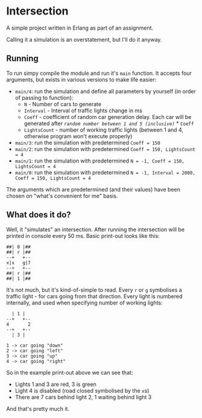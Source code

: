 # Intersection
A simple project written in Erlang as part of an assignment.

Calling it a simulation is an overstatement, but I'll do it anyway.
## Running
To run simpy compile the module and run it's `main` function. It accepts four arguments, but exists in various versions to make life easier:
* `main/4`: run the simulation and define all parameters by yourself (in order of passing to function):
    * `N` - Number of cars to generate
    * `Interval` - Interval of traffic lights change in ms
    * `Coeff` - coefficient of random car generation delay. Each car will be generated after *`random number between 1 and 5 (inclusive)`* * `Coeff`
    * `LightsCount` - number of working traffic lights (between 1 and 4, otherwise program won't execute properly)
* `main/3`: run the simulation with predetermined `Coeff = 150`
* `main/2`: run the simulation with predetermined `Coeff = 150, LightsCount = 4`
* `main/1`: run the simulation with predetermined `N = -1, Coeff = 150, LightsCount = 4`
* `main/0`: run the simulation with predetermined `N = -1, Interval = 2000, Coeff = 150, LightsCount = 4`

The arguments which are predetermined (and their values) have been chosen on "what's convenient for me" basis.

## What does it do?
Well, it "simulates" an intersection. After running the intersection will be printed in console every 50 ms. Basic print-out looks like this:
```
##| 0 |##   
##| r |##   
--+   +--   
x|x   g|7   
--+   +--   
##| r |##   
##| 1 |##
```
It's not much, but it's kind-of-simple to read. Every `r` or `g` symbolises a traffic light - for cars going from that direction. Every light is numbered internally, and used when specifying number of working lights:
```
  | 1 |
--+   +--
4       2
--+   +--
  | 3 |

1 -> car going "down"
2 -> car going "left"
3 -> car going "up"
4 -> car going "right"
```
So in the example print-out above we can see that:
* Lights 1 and 3 are red, 3 is green
* Light 4 is disabled (road closed symbolised by the `x`s)
* There are 7 cars behind light 2, 1 waiting behind light 3

And that's pretty much it. 
